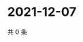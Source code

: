 # 2021-12-07

共 0 条

<!-- BEGIN WEIBO -->
<!-- 最后更新时间 Tue Dec 07 2021 06:09:17 GMT+0800 (China Standard Time) -->

<!-- END WEIBO -->
